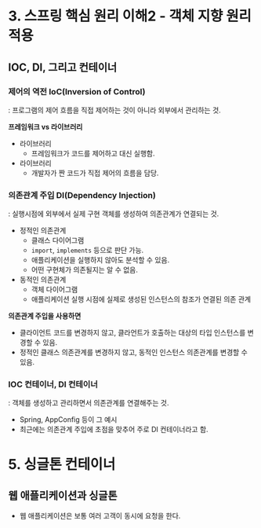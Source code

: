 # 3. 스프링 핵심 원리 이해2 - 객체 지향 원리 적용
## IOC, DI, 그리고 컨테이너
### 제어의 역전 IoC(Inversion of Control)
: 프로그램의 제어 흐름을 직접 제어하는 것이 아니라 외부에서 관리하는 것.

**프레임워크 vs 라이브러리**
- 라이브러리
  - 프레임워크가 코드를 제어하고 대신 실행함.
- 라이브러리
  - 개발자가 짠 코드가 직접 제어의 흐름을 담당.

### 의존관계 주입 DI(Dependency Injection)
: 실행시점에 외부에서 실제 구현 객체를 생성하여 의존관계가 연결되는 것.
- 정적인 의존관계
    - 클래스 다이어그램
    - `import`, `implements` 등으로 판단 가능.
    - 애플리케이션을 실행하지 않아도 분석할 수 있음.
    - 어떤 구현체가 의존될지는 알 수 없음.
- 동적인 의존관계
  - 객체 다이어그램
  - 애플리케이션 실행 시점에 실제로 생성된 인스턴스의 참조가 연결된 의존 관계

**의존관계 주입을 사용하면**
- 클라이언트 코드를 변경하지 않고, 클라언트가 호출하는 대상의 타입 인스턴스를 변경할 수 있음. 
- 정적인 클래스 의존관계를 변경하지 않고, 동적인 인스턴스 의존관계를 변경할 수 있음.

### IOC 컨테이너, DI 컨테이너
: 객체를 생성하고 관리하면서 의존관계를 연결해주는 것.

- Spring, AppConfig 등이 그 예시
- 최근에는 의존관계 주입에 초점을 맞추어 주로 DI 컨테이너라고 함.

# 5. 싱글톤 컨테이너

## 웹 애플리케이션과 싱글톤

- 웹 애플리케이션은 보통 여러 고객이 동시에 요청을 한다.

  
